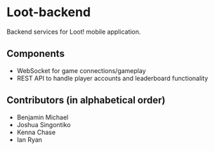 # Loot-backend
Backend services for Loot! mobile application.

## Components
- WebSocket for game connections/gameplay
- REST API to handle player accounts and leaderboard functionality

## Contributors (in alphabetical order)
- Benjamin Michael
- Joshua Singontiko
- Kenna Chase
- Ian Ryan